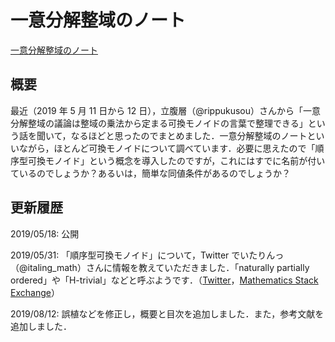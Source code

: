 # 一意分解整域のノート

[一意分解整域のノート](files/ufd-20190812.pdf)

## 概要

最近（2019 年 5 月 11 日から 12 日），立腹層（@rippukusou）さんから「一意分解整域の議論は整域の乗法から定まる可換モノイドの言葉で整理できる」という話を聞いて，なるほどと思ったのでまとめました．一意分解整域のノートといいながら，ほとんど可換モノイドについて調べています．必要に思えたので「順序型可換モノイド」という概念を導入したのですが，これにはすでに名前が付いているのでしょうか？あるいは，簡単な同値条件があるのでしょうか？

## 更新履歴

2019/05/18: 公開

2019/05/31: 「順序型可換モノイド」について，Twitter でいたりんっ（@italing_math）さんに情報を教えていただきました．「naturally partially ordered」や「H-trivial」などと呼ぶようです．（[Twitter](https://twitter.com/italing_math/status/1130250214835490817)，[Mathematics Stack Exchange](https://math.stackexchange.com/questions/857903/is-there-a-name-for-those-commutative-monoids-in-which-the-divisibility-order-is)）

2019/08/12: 誤植などを修正し，概要と目次を追加しました．また，参考文献を追加しました．

